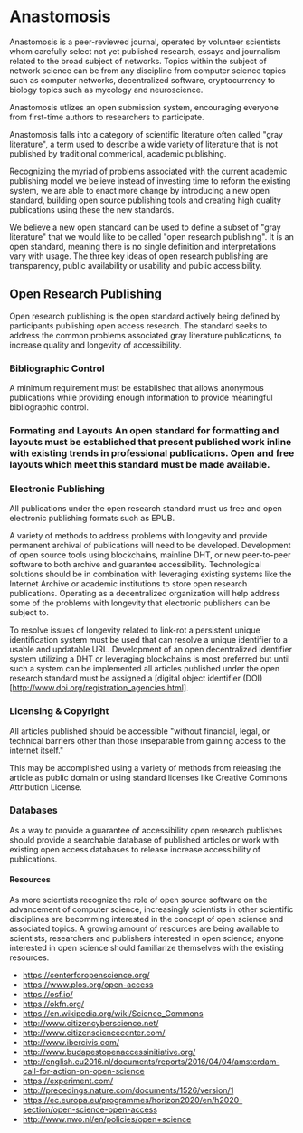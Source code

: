 # Anastomosis
Anastomosis is a peer-reviewed journal, operated by volunteer scientists whom carefully select not yet published research, essays and journalism related to the broad subject of networks. Topics within the subject of network science can be from any discipline from computer science topics such as computer networks, decentralized software, cryptocurrency to biology topics such as mycology and neuroscience.

Anastomosis utlizes an open submission system, encouraging everyone from first-time authors to researchers to  participate.

Anastomosis falls into a category of scientific literature often called "gray literature", a term used to describe a wide variety of literature that is not published by traditional commerical, academic publishing. 

Recognizing the myriad of problems associated with the current academic publishing model we believe instead of investing time to reform the existing system, we are able to enact more change by introducing a new open standard, building open source publishing tools and creating high quality publications using these the new standards.

We believe a new open standard can be used to define a subset of "gray literature" that we would like to be called "open research publishing". It is an open standard, meaning there is no single definition and interpretations vary with usage. The three key ideas of open research publishing are transparency, public availability or usability and public accessibility. 

## Open Research Publishing
Open research publishing is the open standard actively being defined by participants publishing open access research. The standard seeks to address the common problems associated gray literature publications, to increase quality and longevity of accessibility.

### Bibliographic Control
A minimum requirement must be established that allows anonymous publications while providing enough information to provide meaningful bibliographic control.

### Formating and Layouts An open standard for formatting and layouts must be established that present published work inline with existing trends in professional publications. Open and free layouts which meet this standard must be made available.

### Electronic Publishing 
All publications under the open research standard must us free and open electronic publishing formats such as EPUB.

A variety of methods to address problems with longevity and provide permanent archival of publications will need to be developed. Development of open source tools using blockchains, mainline DHT, or new peer-to-peer software to both archive and guarantee accessibility. Technological solutions should be in combination with leveraging existing systems like the Internet Archive or academic institutions to store open research publications. Operating as a decentralized organization will help address some of the problems with longevity that electronic publishers can be subject to.

To resolve issues of longevity related to link-rot a persistent unique identification system must be used that can resolve a unique identifier to a usable and updatable URL. Development of an open decentralized identifier system utilizing a DHT or leveraging blockchains is most preferred but until such a system can be implemented all articles published under the open research standard must be assigned a [digital object identifier (DOI)[http://www.doi.org/registration_agencies.html].

### Licensing & Copyright
All articles published should be accessible "without financial, legal, or technical barriers other than those inseparable from gaining access to the internet itself."

This may be accomplished using a variety of methods from releasing the article as public domain or using standard licenses like Creative Commons Attribution License. 
 
### Databases
As a way to provide a guarantee of accessibility open research publishes should provide a searchable database of published articles or work with existing open access databases to release increase accessibility of publications.

#### Resources
As more scientists recognize the role of open source software on the advancement of computer science, increasingly scientists in other scientific disciplines are becomming interested in the concept of open science and associated topics. A growing amount of resources are being available to scientists, researchers and publishers interested in open science; anyone interested in open science should familiarize themselves with the existing resources.

* https://centerforopenscience.org/
* https://www.plos.org/open-access
* https://osf.io/
* https://okfn.org/
* https://en.wikipedia.org/wiki/Science_Commons
* http://www.citizencyberscience.net/
* http://www.citizensciencecenter.com/
* http://www.ibercivis.com/
* http://www.budapestopenaccessinitiative.org/
* http://english.eu2016.nl/documents/reports/2016/04/04/amsterdam-call-for-action-on-open-science
* https://experiment.com/
* http://precedings.nature.com/documents/1526/version/1
* https://ec.europa.eu/programmes/horizon2020/en/h2020-section/open-science-open-access
* http://www.nwo.nl/en/policies/open+science


